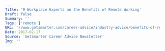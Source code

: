 ```yaml
---
Title: '9 Workplace Experts on the Benefits of Remote Working'
Draft: false
Summary: ''
Tags: ['remote']
URL: '//www.getsmarter.com/career-advice/industry-advice/benefits-of-remote-working'
Date: 2017-02-17
Source: 'GetSmarter Career Advice Newsletter'
Img: ''
---
```

